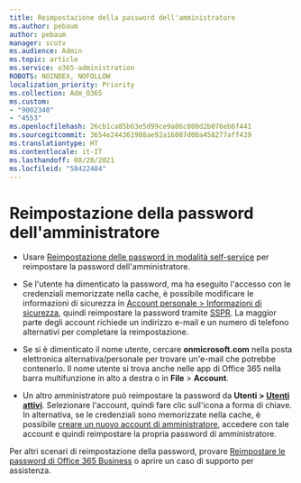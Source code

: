 ```yaml
---
title: Reimpostazione della password dell'amministratore
ms.author: pebaum
author: pebaum
manager: scotv
ms.audience: Admin
ms.topic: article
ms.service: o365-administration
ROBOTS: NOINDEX, NOFOLLOW
localization_priority: Priority
ms.collection: Adm_O365
ms.custom:
- "9002340"
- "4553"
ms.openlocfilehash: 26cb1ca85b63e5d99ce9a86c800d2b076eb6f441
ms.sourcegitcommit: 3654e244361988ae92a16087d00a458277aff439
ms.translationtype: HT
ms.contentlocale: it-IT
ms.lasthandoff: 08/20/2021
ms.locfileid: "58422484"
---
```

# <a name="admin-password-reset"></a>Reimpostazione della password dell'amministratore

- Usare [Reimpostazione delle password in modalità self-service](https://passwordreset.microsoftonline.com/) per reimpostare la password dell'amministratore.

- Se l'utente ha dimenticato la password, ma ha eseguito l'accesso con le credenziali memorizzate nella cache, è possibile modificare le informazioni di sicurezza in [Account personale > Informazioni di sicurezza](https://mysignins.microsoft.com/security-info), quindi reimpostare la password tramite [SSPR](https://passwordreset.microsoftonline.com/). La maggior parte degli account richiede un indirizzo e-mail e un numero di telefono alternativi per completare la reimpostazione.

- Se si è dimenticato il nome utente, cercare **onmicrosoft.com** nella posta elettronica alternativa/personale per trovare un'e-mail che potrebbe contenerlo.  Il nome utente si trova anche nelle app di Office 365 nella barra multifunzione in alto a destra o in **File** > **Account**.

- Un altro amministratore può reimpostare la password da **Utenti > [Utenti attivi](https://portal.office.com/adminportal/home#/users)**. Selezionare l'account, quindi fare clic sull'icona a forma di chiave.  In alternativa, se le credenziali sono memorizzate nella cache, è possibile [creare un nuovo account di amministratore](https://portal.office.com/adminportal/home#/users), accedere con tale account e quindi reimpostare la propria password di amministratore.

Per altri scenari di reimpostazione della password, provare [Reimpostare le password di Office 365 Business](https://docs.microsoft.com/microsoft-365/admin/add-users/reset-passwords) o aprire un caso di supporto per assistenza.
